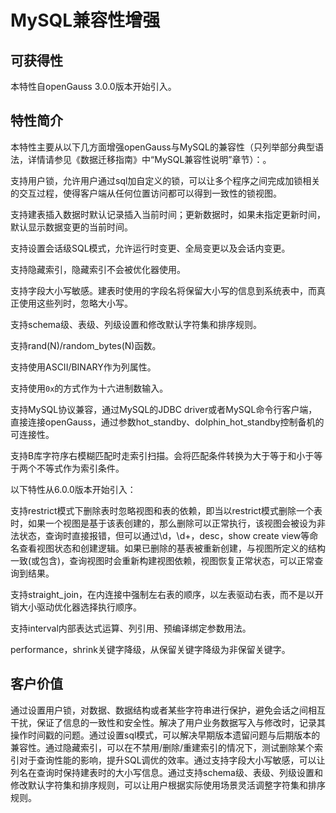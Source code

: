 
# MySQL兼容性增强

## 可获得性

本特性自openGauss 3.0.0版本开始引入。

## 特性简介

本特性主要从以下几方面增强openGauss与MySQL的兼容性（只列举部分典型语法，详情请参见《数据迁移指南》中“MySQL兼容性说明”章节）：。

支持用户锁，允许用户通过sql加自定义的锁，可以让多个程序之间完成加锁相关的交互过程，使得客户端从任何位置访问都可以得到一致性的锁视图。

支持建表插入数据时默认记录插入当前时间；更新数据时，如果未指定更新时间，默认显示数据变更的当前时间。

支持设置会话级SQL模式，允许运行时变更、全局变更以及会话内变更。

支持隐藏索引，隐藏索引不会被优化器使用。

支持字段大小写敏感。建表时使用的字段名将保留大小写的信息到系统表中，而真正使用这些列时，忽略大小写。

支持schema级、表级、列级设置和修改默认字符集和排序规则。

支持rand(N)/random_bytes(N)函数。

支持使用ASCII/BINARY作为列属性。

支持使用`0x`的方式作为十六进制数输入。

支持MySQL协议兼容，通过MySQL的JDBC driver或者MySQL命令行客户端，直接连接openGauss，通过参数hot_standby、dolphin_hot_standby控制备机的可连接性。

支持B库字符序右模糊匹配时走索引扫描。会将匹配条件转换为大于等于和小于等于两个不等式作为索引条件。

以下特性从6.0.0版本开始引入：

支持restrict模式下删除表时忽略视图和表的依赖，即当以restrict模式删除一个表时，如果一个视图是基于该表创建的，那么删除可以正常执行，该视图会被设为非法状态，查询时直接报错，但可以通过\d，\d+，desc，show create view等命名查看视图状态和创建逻辑。如果已删除的基表被重新创建，与视图所定义的结构一致(或包含)，查询视图时会重新构建视图依赖，视图恢复正常状态，可以正常查询到结果。

支持straight_join，在内连接中强制左右表的顺序，以左表驱动右表，而不是以开销大小驱动优化器选择执行顺序。

支持interval内部表达式运算、列引用、预编译绑定参数用法。

performance，shrink关键字降级，从保留关键字降级为非保留关键字。

## 客户价值

通过设置用户锁，对数据、数据结构或者某些字符串进行保护，避免会话之间相互干扰，保证了信息的一致性和安全性。解决了用户业务数据写入与修改时，记录其操作时间戳的问题。通过设置sql模式，可以解决早期版本遗留问题与后期版本的兼容性。通过隐藏索引，可以在不禁用/删除/重建索引的情况下，测试删除某个索引对于查询性能的影响，提升SQL调优的效率。通过支持字段大小写敏感，可以让列名在查询时保持建表时的大小写信息。通过支持schema级、表级、列级设置和修改默认字符集和排序规则，可以让用户根据实际使用场景灵活调整字符集和排序规则。

